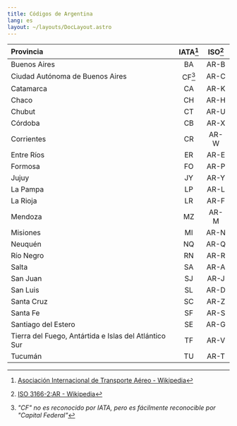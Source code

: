 ```yaml
---
title: Códigos de Argentina
lang: es
layout: ~/layouts/DocLayout.astro
---
```


| Provincia                                             | IATA[^1] | ISO[^2] |
| :---------------------------------------------------- | :------: | :-----: |
| Buenos Aires                                          |    BA    |  AR-B   |
| Ciudad Autónoma de Buenos Aires                       |  CF[^3]  |  AR-C   |
| Catamarca                                             |    CA    |  AR-K   |
| Chaco                                                 |    CH    |  AR-H   |
| Chubut                                                |    CT    |  AR-U   |
| Córdoba                                               |    CB    |  AR-X   |
| Corrientes                                            |    CR    |  AR-W   |
| Entre Ríos                                            |    ER    |  AR-E   |
| Formosa                                               |    FO    |  AR-P   |
| Jujuy                                                 |    JY    |  AR-Y   |
| La Pampa                                              |    LP    |  AR-L   |
| La Rioja                                              |    LR    |  AR-F   |
| Mendoza                                               |    MZ    |  AR-M   |
| Misiones                                              |    MI    |  AR-N   |
| Neuquén                                               |    NQ    |  AR-Q   |
| Río Negro                                             |    RN    |  AR-R   |
| Salta                                                 |    SA    |  AR-A   |
| San Juan                                              |    SJ    |  AR-J   |
| San Luis                                              |    SL    |  AR-D   |
| Santa Cruz                                            |    SC    |  AR-Z   |
| Santa Fe                                              |    SF    |  AR-S   |
| Santiago del Estero                                   |    SE    |  AR-G   |
| Tierra del Fuego, Antártida e Islas del Atlántico Sur |    TF    |  AR-V   |
| Tucumán                                               |    TU    |  AR-T   |

[^1]: [Asociación Internacional de Transporte Aéreo - Wikipedia](https://es.wikipedia.org/wiki/Asociación_Internacional_de_Transporte_Aéreo)
[^2]: [ISO 3166-2:AR - Wikipedia](https://es.wikipedia.org/wiki/ISO_3166-2:AR)
[^3]: _"CF" no es reconocido por IATA, pero es fácilmente reconocible por "Capital Federal"_
